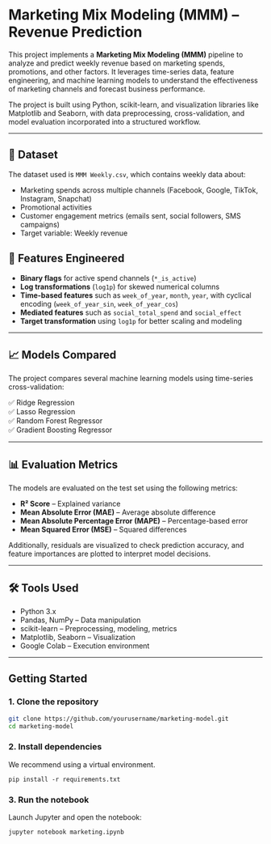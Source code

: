# Marketing Mix Modeling (MMM) – Revenue Prediction

This project implements a **Marketing Mix Modeling (MMM)** pipeline to analyze and predict weekly revenue based on marketing spends, promotions, and other factors. It leverages time-series data, feature engineering, and machine learning models to understand the effectiveness of marketing channels and forecast business performance.

The project is built using Python, scikit-learn, and visualization libraries like Matplotlib and Seaborn, with data preprocessing, cross-validation, and model evaluation incorporated into a structured workflow.

---

## 📂 Dataset

The dataset used is `MMM Weekly.csv`, which contains weekly data about:

- Marketing spends across multiple channels (Facebook, Google, TikTok, Instagram, Snapchat)
- Promotional activities
- Customer engagement metrics (emails sent, social followers, SMS campaigns)
- Target variable: Weekly revenue


## 🔑 Features Engineered

- **Binary flags** for active spend channels (`*_is_active`)
- **Log transformations** (`log1p`) for skewed numerical columns
- **Time-based features** such as `week_of_year`, `month`, `year`, with cyclical encoding (`week_of_year_sin`, `week_of_year_cos`)
- **Mediated features** such as `social_total_spend` and `social_effect`
- **Target transformation** using `log1p` for better scaling and modeling

---

## 📈 Models Compared

The project compares several machine learning models using time-series cross-validation:

✅ Ridge Regression  
✅ Lasso Regression  
✅ Random Forest Regressor  
✅ Gradient Boosting Regressor  

---

## 📊 Evaluation Metrics

The models are evaluated on the test set using the following metrics:

- **R² Score** – Explained variance
- **Mean Absolute Error (MAE)** – Average absolute difference
- **Mean Absolute Percentage Error (MAPE)** – Percentage-based error
- **Mean Squared Error (MSE)** – Squared differences

Additionally, residuals are visualized to check prediction accuracy, and feature importances are plotted to interpret model decisions.

---

## 🛠 Tools Used

- Python 3.x
- Pandas, NumPy – Data manipulation
- scikit-learn – Preprocessing, modeling, metrics
- Matplotlib, Seaborn – Visualization
- Google Colab – Execution environment

---


## Getting Started

### 1. Clone the repository
```bash
git clone https://github.com/yourusername/marketing-model.git
cd marketing-model
```
### 2. Install dependencies
We recommend using a virtual environment.
```
pip install -r requirements.txt
```

### 3. Run the notebook
Launch Jupyter and open the notebook:
```
jupyter notebook marketing.ipynb
```
